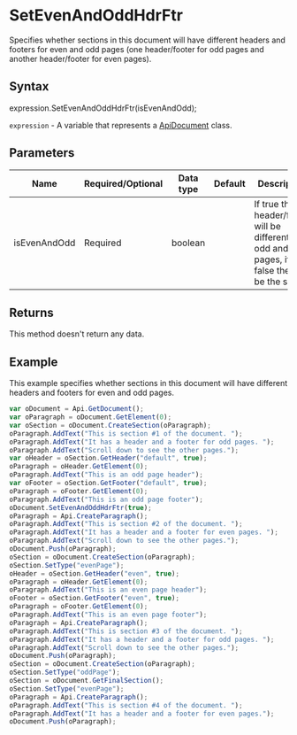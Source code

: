 # SetEvenAndOddHdrFtr

Specifies whether sections in this document will have different headers and footers for even and
odd pages (one header/footer for odd pages and another header/footer for even pages).

## Syntax

expression.SetEvenAndOddHdrFtr(isEvenAndOdd);

`expression` - A variable that represents a [ApiDocument](../ApiDocument.md) class.

## Parameters

| **Name** | **Required/Optional** | **Data type** | **Default** | **Description** |
| ------------- | ------------- | ------------- | ------------- | ------------- |
| isEvenAndOdd | Required | boolean |  | If true the header/footer will be different for odd and even pages, if false they will be the same. |

## Returns

This method doesn't return any data.

## Example

This example specifies whether sections in this document will have different headers and footers for even and odd pages.

```javascript
var oDocument = Api.GetDocument();
var oParagraph = oDocument.GetElement(0);
var oSection = oDocument.CreateSection(oParagraph);
oParagraph.AddText("This is section #1 of the document. ");
oParagraph.AddText("It has a header and a footer for odd pages. ");
oParagraph.AddText("Scroll down to see the other pages.");
var oHeader = oSection.GetHeader("default", true);
oParagraph = oHeader.GetElement(0);
oParagraph.AddText("This is an odd page header");
var oFooter = oSection.GetFooter("default", true);
oParagraph = oFooter.GetElement(0);
oParagraph.AddText("This is an odd page footer");
oDocument.SetEvenAndOddHdrFtr(true);
oParagraph = Api.CreateParagraph();
oParagraph.AddText("This is section #2 of the document. ");
oParagraph.AddText("It has a header and a footer for even pages. ");
oParagraph.AddText("Scroll down to see the other pages.");
oDocument.Push(oParagraph);
oSection = oDocument.CreateSection(oParagraph);
oSection.SetType("evenPage");
oHeader = oSection.GetHeader("even", true);
oParagraph = oHeader.GetElement(0);
oParagraph.AddText("This is an even page header");
oFooter = oSection.GetFooter("even", true);
oParagraph = oFooter.GetElement(0);
oParagraph.AddText("This is an even page footer");
oParagraph = Api.CreateParagraph();
oParagraph.AddText("This is section #3 of the document. ");
oParagraph.AddText("It has a header and a footer for odd pages. ");
oParagraph.AddText("Scroll down to see the other pages.");
oDocument.Push(oParagraph);
oSection = oDocument.CreateSection(oParagraph);
oSection.SetType("oddPage");
oSection = oDocument.GetFinalSection();
oSection.SetType("evenPage");
oParagraph = Api.CreateParagraph();
oParagraph.AddText("This is section #4 of the document. ");
oParagraph.AddText("It has a header and a footer for even pages.");
oDocument.Push(oParagraph);

```
